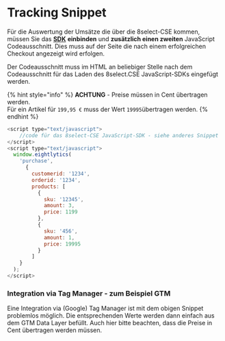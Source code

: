 # Tracking Snippet

Für die Auswertung der Umsätze die über die 8select-CSE kommen, müssen Sie das [**SDK**](../integration/#wie-wird-die-8select-cse-integriert) **einbinden** und **zusätzlich einen zweiten** JavaScript Codeausschnitt. Dies muss auf der Seite die nach einem erfolgreichen Checkout angezeigt wird erfolgen.

Der Codeausschnitt muss im HTML an beliebiger Stelle nach dem Codeausschnitt für das Laden des 8select.CSE JavaScript-SDKs eingefügt werden.

{% hint style="info" %}
**ACHTUNG** - Preise müssen in Cent übertragen werden.  
Für ein Artikel für `199,95 €` muss der Wert `19995`übertragen werden.
{% endhint %}

```javascript
<script type="text/javascript">
    //code für das 8select-CSE JavaScript-SDK - siehe anderes Snippet
</script>
<script type="text/javascript">
  window.eightlytics(
    'purchase',
      {
        customerid: '1234',
        orderid: '1234',
        products: [
          {
            sku: '12345',
            amount: 3,
            price: 1199
          },
          {
            sku: '456',
            amount: 1,
            price: 19995
          }
        ]
    }  
  );
</script>
```

### Integration via Tag Manager - zum Beispiel GTM

Eine Integration via \(Google\) Tag Manager ist mit dem obigen Snippet problemlos möglich. Die entsprechenden Werte werden dann einfach aus dem GTM Data Layer befüllt. Auch hier bitte beachten, dass die Preise in Cent übertragen werden müssen.

